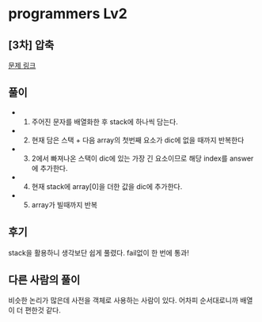 # programmers Lv2

## [3차] 압축

[문제 링크](https://programmers.co.kr/learn/courses/30/lessons/17684)

## 풀이

- 1. 주어진 문자를 배열화한 후 stack에 하나씩 담는다.
- 2. 현재 담은 스택 + 다음 array의 첫번째 요소가 dic에 없을 때까지 반복한다

- 3. 2에서 빠져나온 스택이 dic에 있는 가장 긴 요소이므로 해당 index를 answer에 추가한다.
- 4. 현재 stack에 array[0]을 더한 값을 dic에 추가한다.
- 5. array가 빌때까지 반복


## 후기

stack을 활용하니 생각보단 쉽게 풀렸다. fail없이 한 번에 통과!

## 다른 사람의 풀이

비슷한 논리가 많은데 사전을 객체로 사용하는 사람이 있다. 어차피 순서대로니까 배열이 더 편한것 같다. 
